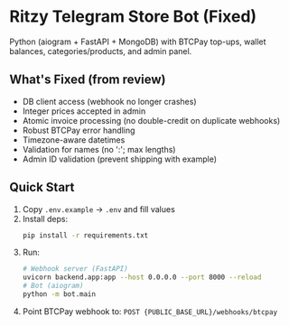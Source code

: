 # Ritzy Telegram Store Bot (Fixed)

Python (aiogram + FastAPI + MongoDB) with BTCPay top-ups, wallet balances, categories/products, and admin panel.

## What's Fixed (from review)
- DB client access (webhook no longer crashes)
- Integer prices accepted in admin
- Atomic invoice processing (no double-credit on duplicate webhooks)
- Robust BTCPay error handling
- Timezone-aware datetimes
- Validation for names (no ':'; max lengths)
- Admin ID validation (prevent shipping with example)

## Quick Start
1) Copy `.env.example` → `.env` and fill values
2) Install deps:
   ```bash
   pip install -r requirements.txt
   ```
3) Run:
   ```bash
   # Webhook server (FastAPI)
   uvicorn backend.app:app --host 0.0.0.0 --port 8000 --reload
   # Bot (aiogram)
   python -m bot.main
   ```
4) Point BTCPay webhook to: `POST {PUBLIC_BASE_URL}/webhooks/btcpay`
